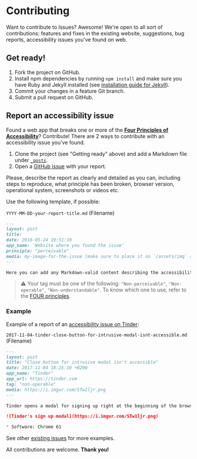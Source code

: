 # Contributing
Want to contribute to Issues? Awesome! We're open to all sort of contributions: features and fixes in the existing website, suggestions, bug reports,  accessibility issues you've found on web.

## Get ready!
1. Fork the project on GitHub.
2. Install npm dependencies by running `npm install` and make sure you have Ruby and Jekyll installed (see [installation guide for Jekyll](https://jekyllrb.com/docs/installation/)).
3. Commit your changes in a feature Git branch.
4. Submit a pull request on GitHub.

## Report an accessibility issue
Found a web app that breaks one or more of the [**Four Principles of Accessibility**](https://www.w3.org/TR/UNDERSTANDING-WCAG20/intro.html#introduction-fourprincs-head)?  Contribute! There are 2 ways to contribute with an accessibility issue you've found.

1. Clone the project (see "Getting ready" above) and add a Markdown file under [`_posts`](_posts).
2. Open a [GitHub issue](https://github.com/a11yrocks/issues/issues) with your report.

Please, describe the report as clearly and detailed as you can, including steps to reproduce, what principle has been broken, browser version, operational system, screenshots or videos etc.

Use the following template, if possible:

`YYYY-MM-DD-your-report-title.md` (Filename)

```md
---
layout: post
title:
date: 2016-05-24 19:51:10
app_name: 'Website where you found the issue'
principle: "perceivable"
media: my-image-for-the-issue (make sure to place it on `/assets/img` and use the same name as the post filename)
---

Here you can add any Markdown-valid content describing the accessibility issue.
```

> :warning: Your tag must be one of the following: `"Non-perceivable"`, `"Non-operable"`, `"Non-understandable"`. To know which one to use, refer to the [FOUR principles](https://www.w3.org/TR/UNDERSTANDING-WCAG20/intro.html#introduction-fourprincs-head).

### Example
Example of a report of an [accessibility issue on Tinder](https://issues.a11y.rocks/report/2017-11-04-tinder-close-button-for-intrusive-modal-isnt-accessible):

`2017-11-04-tinder-close-button-for-intrusive-modal-isnt-accessible.md`  (Filename)

```md
---
layout: post
title: "Close button for intrusive modal isn't accessible"
date: 2017-11-04 18:25:10 +0200
app_name: "Tinder"
app_url: https://tinder.com
tag: "non-operable"
media: https://i.imgur.com/STw1ljr.png
---

Tinder opens a modal for signing up right at the beginning of the browsing experience. Besides that, the close button isn't reachable by keyboard, because `div` is being used instead of `button`.

![Tinder's sign up modal](https://i.imgur.com/STw1ljr.png)

* Software: Chrome 61
```

See other [existing issues](https://issues.a11y.rocks/) for more examples.

All contributions are welcome. **Thank you!**
